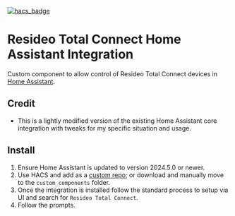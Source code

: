 [![hacs_badge](https://img.shields.io/badge/HACS-Custom-41BDF5.svg?style=for-the-badge)](https://github.com/hacs/integration)
# Resideo Total Connect Home Assistant Integration
Custom component to allow control of Resideo Total Connect devices in [Home Assistant](https://home-assistant.io).

## Credit
- This is a lightly modified version of the existing Home Assistant core integration with tweaks for my specific situation and usage.

## Install
1. Ensure Home Assistant is updated to version 2024.5.0 or newer.
2. Use HACS and add as a [custom repo](https://hacs.xyz/docs/faq/custom_repositories); or download and manually move to the `custom_components` folder.
3. Once the integration is installed follow the standard process to setup via UI and search for `Resideo Total Connect`.
4. Follow the prompts.
